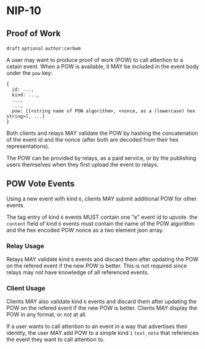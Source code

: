 NIP-10
======

Proof of Work
-------------

`draft` `optional` `author:cerbwm`

A user may want to produce proof of work (POW) to call attention to a cetain event.
When a POW is available, it MAY be included in the event body under the `pow` key:

```
{
  id: ...,
  kind: ...,
  ...,
  ...,
  pow: [[<string name of POW algorithm>, <nonce, as a (lowercase) hex string>], ...]
}
```

Both clients and relays MAY validate the POW by
hashing the concatenation of the event id and the nonce
(after both are decoded from their hex representations).

The POW can be provided by relays, as a paid service, or
by the publishing users themselves when they first upload the event to relays.

## POW Vote Events

Using a new event with kind `6`,
clients MAY submit additional POW for other events.

The tag entry of kind `6` events MUST contain one "e" event id to upvote.
the `content` field of kind `6` events must contain the name of the
POW algorithm and the hex encoded POW nonce as a two element json array.

### Relay Usage

Relays MAY validate kind `6` events and discard them
after updating the POW on the refered event if the new POW is better.
This is not required since relays may not have knowledge of all referenced events.

### Client Usage

Clients MAY also validate kind `6` events and discard them
after updating the POW on the refered event if the new POW is better.
Clients MAY display the POW in any format, or not at all.

If a user wants to call attention to an event in a way that
advertises their identity,
the user MAY add POW to a simple kind `1` `text_note`
that references the event they want to call attention to.
